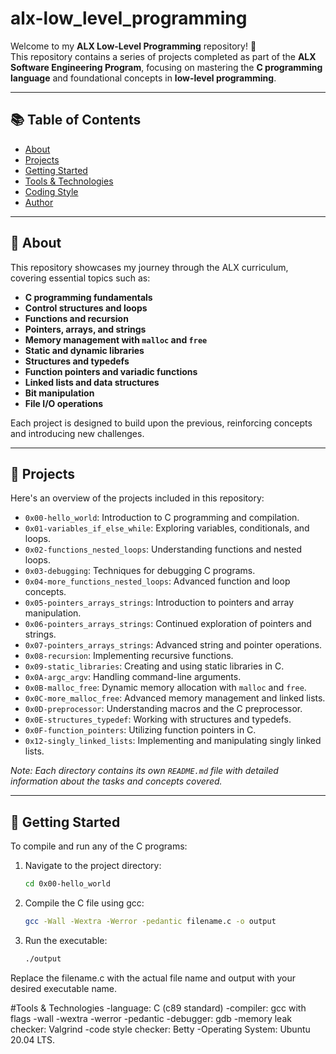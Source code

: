 # alx-low_level_programming

Welcome to my **ALX Low-Level Programming** repository! 👋  
This repository contains a series of projects completed as part of the **ALX Software Engineering Program**, focusing on mastering the **C programming language** and foundational concepts in **low-level programming**.

---

## 📚 Table of Contents

- [About](#about)
- [Projects](#projects)
- [Getting Started](#getting-started)
- [Tools & Technologies](#tools--technologies)
- [Coding Style](#coding-style)
- [Author](#author)

---

## 🧠 About

This repository showcases my journey through the ALX curriculum, covering essential topics such as:

- **C programming fundamentals**
- **Control structures and loops**
- **Functions and recursion**
- **Pointers, arrays, and strings**
- **Memory management with `malloc` and `free`**
- **Static and dynamic libraries**
- **Structures and typedefs**
- **Function pointers and variadic functions**
- **Linked lists and data structures**
- **Bit manipulation**
- **File I/O operations**

Each project is designed to build upon the previous, reinforcing concepts and introducing new challenges.

---

## 📁 Projects

Here's an overview of the projects included in this repository:

- `0x00-hello_world`: Introduction to C programming and compilation.
- `0x01-variables_if_else_while`: Exploring variables, conditionals, and loops.
- `0x02-functions_nested_loops`: Understanding functions and nested loops.
- `0x03-debugging`: Techniques for debugging C programs.
- `0x04-more_functions_nested_loops`: Advanced function and loop concepts.
- `0x05-pointers_arrays_strings`: Introduction to pointers and array manipulation.
- `0x06-pointers_arrays_strings`: Continued exploration of pointers and strings.
- `0x07-pointers_arrays_strings`: Advanced string and pointer operations.
- `0x08-recursion`: Implementing recursive functions.
- `0x09-static_libraries`: Creating and using static libraries in C.
- `0x0A-argc_argv`: Handling command-line arguments.
- `0x0B-malloc_free`: Dynamic memory allocation with `malloc` and `free`.
- `0x0C-more_malloc_free`: Advanced memory management and linked lists.
- `0x0D-preprocessor`: Understanding macros and the C preprocessor.
- `0x0E-structures_typedef`: Working with structures and typedefs.
- `0x0F-function_pointers`: Utilizing function pointers in C.
- `0x12-singly_linked_lists`: Implementing and manipulating singly linked lists.

*Note: Each directory contains its own `README.md` file with detailed information about the tasks and concepts covered.*

---

## 🚀 Getting Started

To compile and run any of the C programs:

1. Navigate to the project directory:
   ```bash
   cd 0x00-hello_world

2. Compile the C file using gcc:
   ```bash
   gcc -Wall -Wextra -Werror -pedantic filename.c -o output

3. Run the executable:
   ```bash
   ./output

Replace the filename.c with the actual file name and output with your desired executable name.

#Tools & Technologies 
-language: C (c89 standard)
-compiler: gcc with flags -wall -wextra -werror -pedantic
-debugger: gdb
-memory leak checker: Valgrind
-code style checker: Betty
-Operating System: Ubuntu 20.04 LTS.


